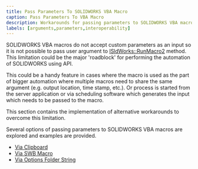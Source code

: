 ```yaml
---
title: Pass Parameters To SOLIDWORKS VBA Macro
caption: Pass Parameters To VBA Macro
description: Workarounds for passing parameters to SOLIDWORKS VBA macro from external applications
labels: [arguments,parameters,interoperability]
---
```

SOLIDWORKS VBA macros do not accept custom parameters as an input so it is not possible to pass user argument to [ISldWorks::RunMacro2](https://help.solidworks.com/2012/english/api/sldworksapi/solidworks.interop.sldworks~solidworks.interop.sldworks.isldworks~runmacro2.html) method. This limitation could be the major 'roadblock' for performing the automation of SOLIDWORKS using API.

This could be a handy feature in cases where the macro is used as the part of bigger automation where multiple macros need to share the same argument (e.g. output location, time stamp, etc.). Or process is started from the server application or via scheduling software which generates the input which needs to be passed to the macro.  

This section contains the implementation of alternative workarounds to overcome this limitation.

Several options of passing parameters to SOLIDWORKS VBA macros are explored and examples are provided.

* [Via Clipboard](via-clipboard)
* [Via SWB Macro](via-swb-macro)
* [Via Options Folder String](via-options-folder-string)
